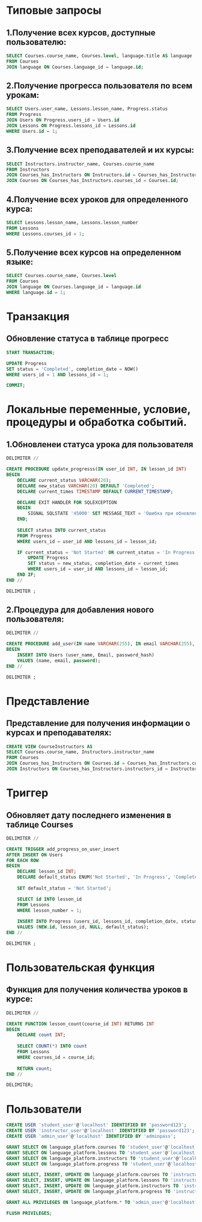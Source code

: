 # Типовые запросы
## 1.Получение всех курсов, доступные пользователю:
``` sql
SELECT Courses.course_name, Courses.level, language.title AS language
FROM Courses
JOIN language ON Courses.language_id = language.id;
```

## 2.Получение прогресса пользователя по всем урокам:
``` sql
SELECT Users.user_name, Lessons.lesson_name, Progress.status
FROM Progress
JOIN Users ON Progress.users_id = Users.id
JOIN Lessons ON Progress.lessons_id = Lessons.id
WHERE Users.id = 1;  
```

## 3.Получение всех преподавателей и их курсы:
``` sql
SELECT Instructors.instructor_name, Courses.course_name
FROM Instructors
JOIN Courses_has_Instructors ON Instructors.id = Courses_has_Instructors.instructors_id
JOIN Courses ON Courses_has_Instructors.courses_id = Courses.id;
```

## 4.Получение всех уроков для определенного курса:
``` sql
SELECT Lessons.lesson_name, Lessons.lesson_number
FROM Lessons
WHERE Lessons.courses_id = 1;  
```

## 5.Получение всех курсов на определенном языке:
``` sql
SELECT Courses.course_name, Courses.level
FROM Courses
JOIN language ON Courses.language_id = language.id
WHERE language.id = 1;
```

# Транзакция
## Обновление статуса в таблице прогресс
``` sql
START TRANSACTION;

UPDATE Progress
SET status = 'Completed', completion_date = NOW()
WHERE users_id = 1 AND lessons_id = 1;  

COMMIT;
```

# Локальные переменные, условие, процедуры и обработка событий.
## 1.Обновленеи статуса урока для пользователя
``` sql
DELIMITER //

CREATE PROCEDURE update_progresss(IN user_id INT, IN lesson_id INT)
BEGIN
    DECLARE current_status VARCHAR(20);
    DECLARE new_status VARCHAR(20) DEFAULT 'Completed';
    DECLARE current_times TIMESTAMP DEFAULT CURRENT_TIMESTAMP;

    DECLARE EXIT HANDLER FOR SQLEXCEPTION
    BEGIN
        SIGNAL SQLSTATE '45000' SET MESSAGE_TEXT = 'Ошибка при обновлении прогресса';
    END;
    
    SELECT status INTO current_status
    FROM Progress
    WHERE users_id = user_id AND lessons_id = lesson_id;

    IF current_status = 'Not Started' OR current_status = 'In Progress' THEN
        UPDATE Progress
        SET status = new_status, completion_date = current_times
        WHERE users_id = user_id AND lessons_id = lesson_id;
    END IF;
END //

DELIMITER ;
```

## 2.Процедура для добавления нового пользователя:
``` sql
DELIMITER //

CREATE PROCEDURE add_user(IN name VARCHAR(255), IN email VARCHAR(255), IN password VARCHAR(255))
BEGIN
    INSERT INTO Users (user_name, Email, password_hash)
    VALUES (name, email, password);
END //

DELIMITER ;
```

# Представлениe
## Представление для получения информации о курсах и преподавателях:
``` sql
CREATE VIEW CourseInstructors AS
SELECT Courses.course_name, Instructors.instructor_name
FROM Courses
JOIN Courses_has_Instructors ON Courses.id = Courses_has_Instructors.courses_id
JOIN Instructors ON Courses_has_Instructors.instructors_id = Instructors.id;
```

# Триггер
## Обновляет дату последнего изменения в таблице Courses
``` sql
DELIMITER //

CREATE TRIGGER add_progress_on_user_insert
AFTER INSERT ON Users
FOR EACH ROW
BEGIN
    DECLARE lesson_id INT;
    DECLARE default_status ENUM('Not Started', 'In Progress', 'Completed');
    
    SET default_status = 'Not Started';

    SELECT id INTO lesson_id
    FROM Lessons
    WHERE lesson_number = 1;
    
    INSERT INTO Progress (users_id, lessons_id, completion_date, status)
    VALUES (NEW.id, lesson_id, NULL, default_status);
END //

DELIMITER ;
```

# Пользовательская функция
## Функция для получения количества уроков в курсе:
``` sql
DELIMITER //

CREATE FUNCTION lesson_count(course_id INT) RETURNS INT
BEGIN
    DECLARE count INT;
    
    SELECT COUNT(*) INTO count
    FROM Lessons
    WHERE courses_id = course_id;
    
    RETURN count;
END //

DELIMITER;
```

# Пользователи
``` sql
CREATE USER 'student_user'@'localhost' IDENTIFIED BY 'password123';
CREATE USER 'instructor_user'@'localhost' IDENTIFIED BY 'password123';
CREATE USER 'admin_user'@'localhost' IDENTIFIED BY 'adminpass';

GRANT SELECT ON language_platform.courses TO 'student_user'@'localhost';
GRANT SELECT ON language_platform.lessons TO 'student_user'@'localhost';
GRANT SELECT ON language_platform.instructors TO 'student_user'@'localhost';
GRANT SELECT ON language_platform.progress TO 'student_user'@'localhost';

GRANT SELECT, INSERT, UPDATE ON language_platform.courses TO 'instructor_user'@'localhost';
GRANT SELECT, INSERT, UPDATE ON language_platform.lessons TO 'instructor_user'@'localhost';
GRANT SELECT, INSERT, UPDATE ON language_platform.instructors TO 'instructor_user'@'localhost';
GRANT SELECT, INSERT, UPDATE ON language_platform.progress TO 'instructor_user'@'localhost';

GRANT ALL PRIVILEGES ON language_platform.* TO 'admin_user'@'localhost';

FLUSH PRIVILEGES;
```
